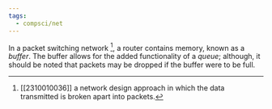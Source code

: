 ```yaml
---
tags:
  - compsci/net
---
```


In a packet switching network [^1], a router contains memory, known as a *buffer*. The buffer allows for the added functionality of a *queue*; although, it should be noted that packets may be dropped if the buffer were to be full. 

[^1]: [[2310010036]] a network design approach in which the data transmitted is broken apart into packets.